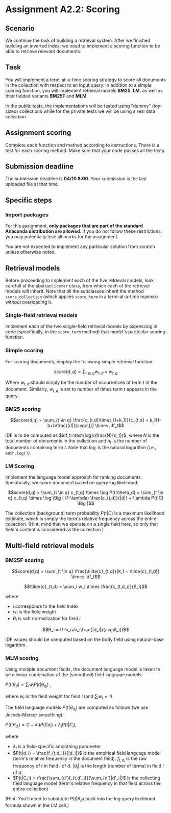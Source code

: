 # Assignment A2.2: Scoring

## Scenario

We continue the task of building a retrieval system. After we finished building an inverted index, we need to implement a scoring function to be able to retrieve relevant documents.

## Task

You will implement a term-at-a-time scoring strategy to score all documents in the collection with respect to an input query. In addition to a simple scoring function, you will implement retrieval models **BM25**, **LM**, as well as their fielded variants **BM25F** and **MLM**.

In the public tests, the implementations will be tested using "dummy" (toy-sized) collections while for the private tests we will be using a real data collection.

## Assignment scoring

Complete each function and method according to instructions. There is a test for each scoring method. Make sure that your code passes all the tests.

## Submission deadline

The submission deadline is **04/10 8:00**. Your submission is the last uploaded file at that time.

## Specific steps

### Import packages

For this assignment, **only packages that are part of the standard Anaconda distribution are allowed**. If you do not follow these restrictions, you may potentially lose all marks for the assignment.

You are not expected to implement any particular solution from scratch unless otherwise noted. 

## Retrieval models

Before proceeding to implement each of the five retrieval models, look carefull at the abstract `Scorer` class, from which each of the retrieval models will inherit. Note that all the subclasses inherit the method `score_collection` (which applies `score_term` in a term-at-a-time manner) without overloading it.


### Single-field retrieval models

Implement each of the two single-field retrieval models by expressing in code (specifically, in the `score_term` method) that model's particular scoring function. 

### Simple scoring

For scoring documents, employ the following simple retrieval function:

$$score(d,q) = \sum_{t \in q} w_{t,d} \times w_{t,q}$$

Where $w_{t,d}$ should simply be the number of occurrences of term $t$ in the document. Similarly, $w_{t,q}$ is set to number of times term $t$ appears in the query.

### BM25 scoring

$$score(d,q) = \sum_{t \in q} \frac{c_{t,d}\times (1+k_1)}{c_{t,d} + k_1(1-b+b\frac{|d|}{avgdl})} \times idf_t$$

IDF is to be computed as $idf_t=\text{log}(\frac{N}{n_t})$, where $N$ is the total number of documents in the collection and $n_t$ is the number of documents containing term $t$. Note that $\log$ is the natural logarithm (i.e., `math.log()`).

### LM Scoring

Implement the language model approach for ranking documents. Specifically, we score document based on query log likelihood: 

$$score(d,q) = \sum_{t \in q} c_{t,q} \times \log P(t|\theta_d) = \sum_{t \in q} c_{t,q} \times \log \Big ( (1-\lambda) \frac{c_{t,d}}{|d|} + \lambda P(t|C) \Big )$$

The collection (background) term probability $P(t|C)$ is a maximum likelihood estimate, which is simply the term's relative frequency across the entire collection. (Hint: mind that we operate on a single field here, so only that field's content is considered as the collection.)

## Multi-field retrieval models

### BM25F scoring

$$score(d,q) = \sum_{t \in q} \frac{\tilde{c}_{t,d}}{k_1 + \tilde{c}_{t,d}} \times idf_t$$

$$\tilde{c}_{t,d} = \sum_i w_i \times \frac{c_{t,d_i}}{B_i}$$

where

  * $i$ corresponds to the field index
  * $w_i$ is the field weight
  * $B_i$ is soft normalization for field $i$
  
$$B_i = (1-b_i+b_i\frac{|d_i|}{avgdl_i})$$

IDF values should be computed based on the body field using natural-base logarithm.

### MLM scoring

Using multiple document fields, the document language model is taken to be a linear combination of the (smoothed) field language models:

$P(t|\theta_d) = \sum_i w_i P(t|\theta_{d_i})$ ,

where $w_i$ is the field weight for field $i$ (and $\sum_i w_i = 1$).

The field language models $P(t|\theta_{d_i})$ are computed as follows (we use Jelinek-Mercer smoothing):

$P(t|\theta_{d_i}) = (1-\lambda_i) P(t|d_i) + \lambda_i P(t|C_i)$,

where 

  * $\lambda_i$ is a field-specific smoothing parameter
  * $P(t|d_i) = \frac{f_{t,d_i}}{|d_i|}$ is the empirical field language model (term's relative frequency in the document field). $f_{t,d_i}$ is the raw frequency of $t$ in field $i$ of $d$. $|d_i|$ is the length (number of terms) in field $i$ of $d$.
  * $P(t|C_i) = \frac{\sum_{d'}f_{t,d'_i}}{\sum_{d'}|d'_i|}$ is the collecting field language model (term's relative frequency in that field across the entire collection)
  
(Hint: You'll need to substitute $P(t|\theta_d)$ back into the log query likelihood formula shown in the LM cell.)